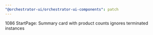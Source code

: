 ```yaml
---
"@orchestrator-ui/orchestrator-ui-components": patch
---
```


1086 StartPage: Summary card with product counts ignores terminated instances
